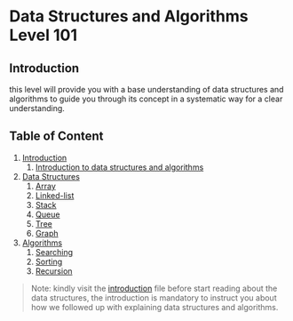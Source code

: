 # Data Structures and Algorithms Level 101

## Introduction
this level will provide you with a base understanding of data structures and algorithms to guide you through its concept in a systematic way for a clear understanding.

## Table of Content 


1. [Introduction](./01-introduction)
   1. [Introduction to data structures and algorithms](./01-introduction//01-introduction-to-data-structures-and-algorithms/)
3. [Data Structures](./02-data-structures)
   1. [Array](./02-data-structures//01-arrays/)
   2. [Linked-list](./02-data-structures/02-linked-list/)
   3. [Stack](./02-data-structures/03-stack/)
   4. [Queue](./02-data-structures/04-queue/)
   5. [Tree](./02-data-structures/05-tree/)
   6. [Graph](./02-data-structures/06-graph)
5. [Algorithms](./03-algorithms)
   1. [Searching]()
   2. [Sorting]()
   3. [Recursion]()
  
> Note: kindly visit the [introduction](https://github.com/SAFCSP-Team/data-structures-and-algorithms-bootcamp/blob/main/data-structures-and-algorithms-101/01-introduction/01-introduction-to-data-structures-and-algorithms/01-introduction-to-data-structures-and-algorithms.md) file before start reading about the data structures, the introduction is mandatory to instruct you about how we followed up with explaining data structures and algorithms.
